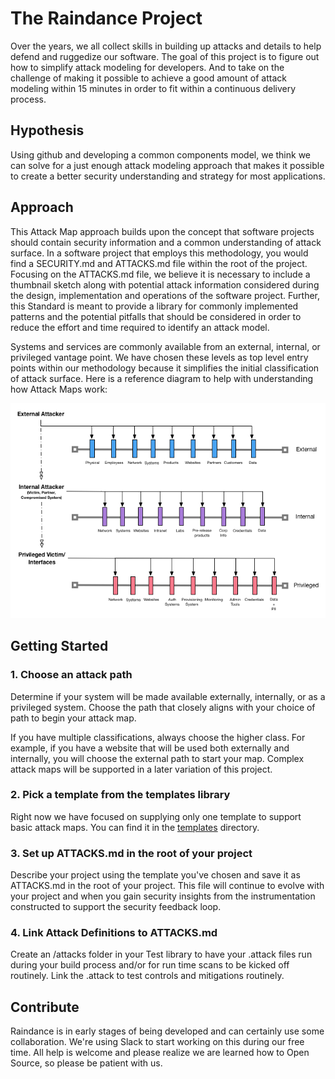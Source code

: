 # The Raindance Project

Over the years, we all collect skills in building up attacks and details to help defend and ruggedize our software.  The goal of this project is to figure out how to simplify attack modeling for developers.  And to take on the challenge of making it possible to achieve a good amount of attack modeling within 15 minutes in order to fit within a continuous delivery process. 

## Hypothesis

Using github and developing a common components model, we think we can solve for a just enough attack modeling approach that makes it possible to create a better security understanding and strategy for most applications.  

## Approach

This Attack Map approach builds upon the concept that software projects should contain security information and a common understanding of attack surface.  In a software project that employs this methodology, you would find a SECURITY.md and ATTACKS.md file within the root of the project.  Focusing on the ATTACKS.md file, we believe it is necessary to include a thumbnail sketch along with potential attack information considered during the design, implementation and operations of the software project.  Further, this Standard is meant to provide a library for commonly implemented patterns and the potential pitfalls that should be considered in order to reduce the effort and time required to identify an attack model.

Systems and services are commonly available from an external, internal, or privileged vantage point.  We have chosen these levels as top level entry points within our methodology because it simplifies the initial classification of attack surface.  Here is a reference diagram to help with understanding how Attack Maps work:

![Top-Level Attack Map](attack-maps.png)

## Getting Started

### 1. Choose an attack path

Determine if your system will be made available externally, internally, or as a privileged system.  Choose the path that closely aligns with your choice of path to begin your attack map.

If you have multiple classifications, always choose the higher class.  For example, if you have a website that will be used both externally and internally, you will choose the external path to start your map.  Complex attack maps will be supported in a later variation of this project.

### 2. Pick a template from the templates library

Right now we have focused on supplying only one template to support basic attack maps.  You can find it in the [templates](templates) directory.

### 3. Set up ATTACKS.md in the root of your project

Describe your project using the template you've chosen and save it as ATTACKS.md in the root of your project.  This file will continue to evolve with your project and when you gain security insights from the instrumentation constructed to support the security feedback loop.

### 4. Link Attack Definitions to ATTACKS.md

Create an /attacks folder in your Test library to have your .attack files run during your build process and/or for run time scans to be kicked off routinely.  Link the .attack to test controls and mitigations routinely.

## Contribute
Raindance is in early stages of being developed and can certainly use some collaboration.  We're using Slack to start working on this during our free time.  All help is welcome and please realize we are learned how to Open Source, so please be patient with us.


